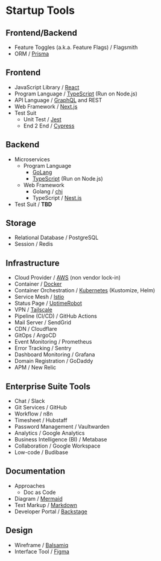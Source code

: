 # Startup Tools

## Frontend/Backend

- Feature Toggles (a.k.a. Feature Flags) / Flagsmith
- ORM / [Prisma](https://prisma.io)

## Frontend

- JavaScript Library / [React](https://reactjs.org)
- Program Language / [TypeScript](https://typescriptlang.org/) (Run on Node.js)
- API Language / [GraphQL](https://graphql.org/) and REST
- Web Framework / [Next.js](https://nextjs.org)
- Test Suit
  - Unit Test / [Jest](https://jestjs.io)
  - End 2 End / [Cypress](https://cypress.io/)

## Backend

- Microservices
  - Program Language
    - [GoLang](https://go.dev)
    - [TypeScript](https://typescriptlang.org/) (Run on Node.js)
  - Web Framework
    - Golang / [chi](https://go-chi.io)
    - TypeScript / [Nest.js](https://nestjs.com)
- Test Suit / **TBD**

## Storage

- Relational Database / PostgreSQL
- Session / Redis

## Infrastructure

- Cloud Provider / [AWS](https://aws.amazon.com/) (non vendor lock-in)
- Container / [Docker](https://docker.com/)
- Container Orchestration / [Kubernetes](https://kubernetes.io/) (Kustomize, Helm)
- Service Mesh / [Istio](https://istio.io/)
- Status Page / [UptimeRobot](https://uptimerobot.com)
- VPN / [Tailscale](https://tailscale.com)
- Pipeline (CI/CD) / GitHub Actions
- Mail Server / SendGrid
- CDN / Cloudflare
- GitOps / ArgoCD
- Event Monitoring / Prometheus
- Error Tracking / Sentry
- Dashboard Monitoring / Grafana
- Domain Registration / GoDaddy
- APM / New Relic

## Enterprise Suite Tools

- Chat / Slack
- Git Services / GitHub
- Workflow / n8n
- Timesheet / Hubstaff
- Password Management / Vaultwarden
- Analytics / Google Analytics
- Business Intelligence (BI) / Metabase
- Collaboration / Google Workspace
- Low-code / Budibase

## Documentation

- Approaches
  - Doc as Code
- Diagram / [Mermaid](https://mermaid.js.org)
- Text Markup / [Markdown](https://markdownguide.org/)
- Developer Portal / [Backstage](https://backstage.io)

## Design

- Wireframe / [Balsamiq](https://balsamiq.com)
- Interface Tool / [Figma](https://figma.com/)
